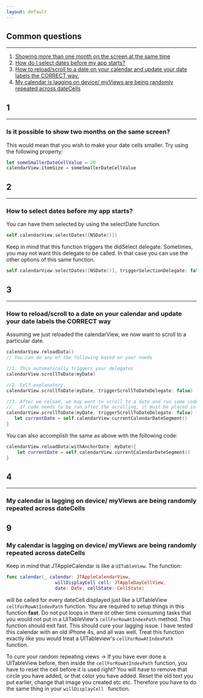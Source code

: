 ```yaml
---
layout: default
---
```



## Common questions
___

1. [Showing more than one month on the screen at the same time](#1)
2. [How do I select dates before my app starts?](#2)
3. [How to reload/scroll to a date on your calendar and update your date labels the CORRECT way.](#3)
4. [My calendar is lagging on device/ myViews are being randomly repeated across dateCells](#4)	

## 1 
___

### Is it possible to show two months on the same screen?

This would mean that you wish to make your date cells smaller. Try using the following property:

```swift
let someSmallerDateCellValue = 20
calendarView.itemSize = someSmallerDateCellValue
```

## 2
___

### How to select dates before my app starts?

You can have them selected by using the selectDate function.

```swift
self.calendarView.selectDates([NSDate()])
```

Keep in mind that this function triggers the didSelect delegate. Sometimes, you may not want this delegate to be called. In that case you can use the other options of this same function.

```swift
self.calendarView.selectDates([NSDate()], triggerSelectionDelegate: false)
```

## 3
___

### How to reload/scroll to a date on your calendar and update your date labels the CORRECT way

Assuming we just reloaded the calendarView, we now want to scroll to a particular date.

```swift
calendarView.reloadData()
// You can do any of the following based on your needs

//1. This automatically triggers your delegates
calendarView.scrollToDate(myDate) 

//2. Self explanatory. 
calendarView.scrollToDate(myDate, triggerScrollToDateDelegate: false)

//3. After we reload, we may want to scroll to a date and run some code when scrolling completes.
//   If code needs to be run after the scrolling, it must be placed in the trailing closure
calendarView.scrollToDate(myDate, triggerScrollToDateDelegate: false) {
   let currentDate = self.calendarView.currentCalendarDateSegment()
}
```

You can also accomplish the same as above with the following code:

```swift
calendarView.reloadData(withAnchorDate: myDate){
    let currentDate = self.calendarView.currentCalendarDateSegment()
}
```

## 4
___

### My calendar is lagging on device/ myViews are being randomly repeated across dateCells

## 9
### My calendar is lagging on device/ myViews are being randomly repeated across dateCells

Keep in mind that JTAppleCalendar is like a `UITableView`. The function:

```swift
func calendar(_ calendar: JTAppleCalendarView,
                  willDisplayCell cell: JTAppleDayCellView,
                  date: Date, cellState: CellState)
```

will be called for every dateCell displayed just like a UITableView `cellForRowAtIndexPath` function. You are required to setup things in this function **fast**. Do not put loops in there or other time consuming tasks that you would not put in a UITableView's `cellForRowAtIndexPath` method. This function should exit fast. This should cure your lagging issue. I have tested this calendar with an old iPhone 4s, and all was well. Treat this function exactly like you would treat a UITableview's `cellForRowAtIndexPath` function.

To cure your random repeating views -> If you have ever done a UITableView before, then inside the `cellForRowAtIndexPath` function, you have to reset the cell before it is used right? You will have to remove that circle you have added, or that color you have added. Reset the old text you put earlier, change that image you created etc etc. Therefore you have to do the same thing in your `willDisplayCell ` function. 

